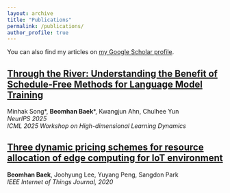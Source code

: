 ```yaml
---
layout: archive
title: "Publications"
permalink: /publications/
author_profile: true
---
```


<!-- If you have a Google Scholar profile, uncomment and replace the link -->
You can also find my articles on [my Google Scholar profile](https://scholar.google.com/citations?user=SOkJ11kAAAAJ).

<!-- Publication list starts -->

<!-- Replace this with each publication entry manually or via another script -->
## [Through the River: Understanding the Benefit of Schedule-Free Methods for Language Model Training](https://arxiv.org/abs/2507.09846)
  Minhak Song\*, **Beomhan Baek**\*, Kwangjun Ahn, Chulhee Yun  
  _NeurIPS 2025_  
  _ICML 2025 Workshop on High-dimensional Learning Dynamics_

## [Three dynamic pricing schemes for resource allocation of edge computing for IoT environment](https://ieeexplore.ieee.org/abstract/document/8959172)
  **Beomhan Baek**, Joohyung Lee, Yuyang Peng, Sangdon Park  
  _IEEE Internet of Things Journal, 2020_

<!-- Or, if no category is used, just list them all: -->